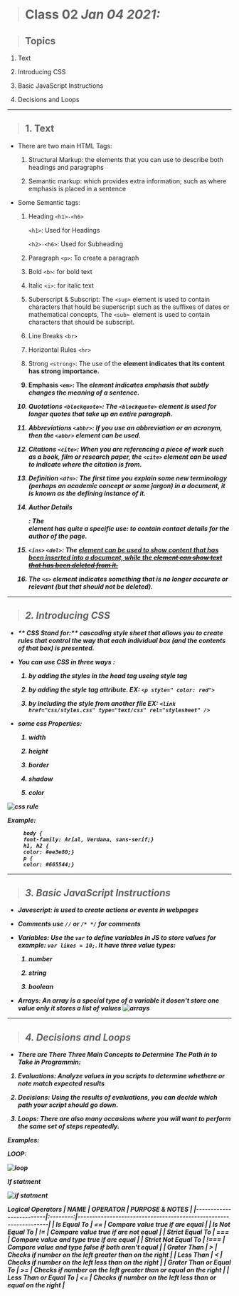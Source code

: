 > # Class 02 *Jan 04 2021:*

> ## Topics

   1. Text
    
   2. Introducing CSS
    
   3. Basic JavaScript Instructions
    
   4. Decisions and Loops
    
   
---

> ## 1. Text

* There are two main HTML Tags:

   1. Structural Markup: the elements that you can use to describe both headings and paragraphs
   
   2. Semantic markup: which provides extra information; such as where emphasis is placed in a sentence
   
* Some Semantic tags: 
    
   1. Heading `<h1>-<h6>`
   
         `<h1>`: Used for Headings 
   
        `<h2>-<h6>`: Used for Subheading
   
   2. Paragraph `<p>`: To create a paragraph
   
   3. Bold `<b>`: for bold text
   
   4. Italic `<i>`: for italic text
       
   5. Suberscript & Subscript: The `<sup>` element is used to contain characters that hould be superscript such as the suffixes of dates or mathematical concepts, The `<sub> `element is used to contain characters that should be subscript.
   
   6. Line Breaks `<br>`
   
   7. Horizontal Rules `<hr>`
   
   8. Strong `<strong>`: The use of the <strong> element indicates that its content has strong importance. 
   
   9. Emphasis `<em>`: The <em> element indicates emphasis that subtly changes the meaning of a sentence. 
   
   10. Quotations `<blockquote>`: The `<blockquote>` element is used for longer quotes that take up an entire paragraph.
   
   11. Abbreviations `<abbr>`: If you use an abbreviation or an acronym, then the `<abbr>` element can be used.
   
   12. Citations `<cite>`: When you are referencing a piece of work such as a book, film or research paper, the `<cite>` element can be used to indicate where the citation is from.
   
   13. Definition `<dfn>`: The first time you explain some new terminology (perhaps an academic concept or some jargon) in a document, it is known as the defining instance of it.
   
   14. Author Details <address>: The <address> element has quite a specific use: to contain contact details for the author of the page.
   
   15. `<ins>` `<del>`: The <ins> element can be used to show content that has been inserted into a document, while the <del> element can show text that has been deleted from it.
   
   16. The `<s>` element indicates something that is no longer  accurate or relevant (but that should not be deleted).
   
---
   

> ## 2. Introducing CSS

* ** CSS Stand for:** cascading style sheet that allows you to create rules that control the way that each individual box (and the contents of that box) is presented.

* You can use CSS in three ways :
   
   1. by adding the styles in the head tag useing style tag
   
   2. by adding the style tag attribute. EX: `<p style=" color: red">`
   
   3. by including the style from another file  EX: `<link href="css/styles.css" type="text/css" rel="stylesheet" />`
   
* some css Properties:

  1. width
  
  2. height
  
  3. border
  
  4. shadow
  
  5. color
  
![css rule](https://puzzleweb.ru/en/images/css/1_1.png)

Example:


         body {
         font-family: Arial, Verdana, sans-serif;}
         h1, h2 {
         color: #ee3e80;}
         p {
         color: #665544;}
---

> ## 3. Basic JavaScript Instructions
  
* **Javescript**: is used to create actions or events in webpages

* **Comments** use `//` or `/* */` for comments 

* **Variables**: Use the `var` to define variables in JS to store values for  example: `var likes = 10;`. It have three value types:
   
   1. number
   
   2. string
   
   3. boolean
   
    
* **Arrays**:  An array is a special type of  a variable it dosen't store one value only it stores  a list of values 
![arrays](https://miro.medium.com/max/2008/1*UPZgcwkDOCQbzWIuEqHD9w.jpeg)
---

> ## 4. Decisions and Loops

* **There are There Three Main Concepts to Determine The Path in to Take in Programmin:**

1. Evaluations: Analyze values in you scripts to determine whethere or note match expected results 

2. Decisions: Using the results of evaluations, you can decide which path your script should go down. 

3. Loops: There are also many occasions where you will want to perform the same  set of steps repeatedly.


Examples: 
  
**LOOP:**

![loop](https://cdn.programiz.com/sites/tutorial2program/files/javascript-while-loop.png)

**If statment**

![if statment](https://cdn.javascripttutorial.net/wp-content/uploads/2016/08/JavaScript-if-statement.png)

**Logical Operators**
| NAME                    | OPERATOR | PURPOSE & NOTES                                                  |
|-------------------------|:--------:|------------------------------------------------------------------|
| Is Equal To             |    ==    | Compare value true if are equal                                  |
| Is Not Equal To         |    !=    | Compare value true if are not equal                              |
| Strict Equal To         |    ===   | Compare value and type true if are equal                         |
| Strict Not Equal To     |   !===   | Compare value and type false if both aren't equal                |
| Grater Than             |     >    | Checks if number on the left greater than on the right           |
| Less Than               |     <    | Checks if number on the left less than on the right              |
| Grater Than or Equal To |    >=    | Checks if number on the left greater than or equal on the right  |
| Less Than or Equal To   |    <=    | Checks if number on the left less than or equal on the right     |
